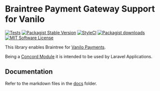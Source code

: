 # Braintree Payment Gateway Support for Vanilo

[![Tests](https://img.shields.io/github/workflow/status/vanilo/braintree/tests/master?style=flat-square)](https://github.com/vanilo/braintree/actions?query=workflow%3Atests)
[![Packagist Stable Version](https://img.shields.io/packagist/v/vanilo/braintree.svg?style=flat-square&label=stable)](https://packagist.org/packages/vanilo/braintree)
[![StyleCI](https://styleci.io/repos/547104312/shield?branch=master)](https://styleci.io/repos/547104312)
[![Packagist downloads](https://img.shields.io/packagist/dt/vanilo/braintree.svg?style=flat-square)](https://packagist.org/packages/vanilo/braintree)
[![MIT Software License](https://img.shields.io/badge/license-MIT-blue.svg?style=flat-square)](LICENSE)

This library enables Braintree for [Vanilo Payments](https://vanilo.io/docs/master/payments).

Being a [Concord Module](https://konekt.dev/concord/1.x/modules) it is intended to be used by Laravel Applications.

## Documentation

Refer to the markdown files in the [docs](docs/) folder.

